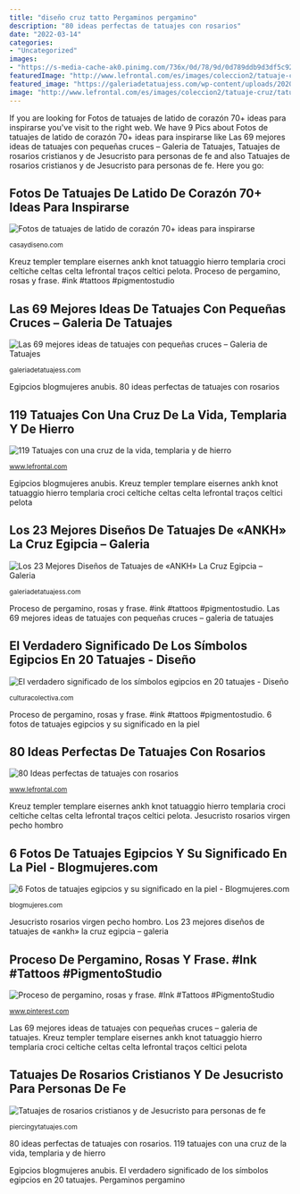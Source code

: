 ```yaml
---
title: "diseño cruz tatto Pergaminos pergamino"
description: "80 ideas perfectas de tatuajes con rosarios"
date: "2022-03-14"
categories:
- "Uncategorized"
images:
- "https://s-media-cache-ak0.pinimg.com/736x/0d/78/9d/0d789ddb9d3df5c920b11f50992dff1c.jpg"
featuredImage: "http://www.lefrontal.com/es/images/coleccion2/tatuaje-cruz/tatuaje_cruz_04.jpg"
featured_image: "https://galeriadetatuajess.com/wp-content/uploads/2020/10/tatuajres-cruz-egipcia-ankh-19.jpg"
image: "http://www.lefrontal.com/es/images/coleccion2/tatuaje-cruz/tatuaje_cruz_04.jpg"
---
```


If you are looking for Fotos de tatuajes de latido de corazón 70+ ideas para inspirarse you've visit to the right web. We have 9 Pics about Fotos de tatuajes de latido de corazón 70+ ideas para inspirarse like Las 69 mejores ideas de tatuajes con pequeñas cruces – Galeria de Tatuajes, Tatuajes de rosarios cristianos y de Jesucristo para personas de fe and also Tatuajes de rosarios cristianos y de Jesucristo para personas de fe. Here you go:

## Fotos De Tatuajes De Latido De Corazón 70+ Ideas Para Inspirarse

![Fotos de tatuajes de latido de corazón 70+ ideas para inspirarse](https://casaydiseno.com/wp-content/uploads/2017/08/tatuajes-latido-corazon-mano-cruz-1.jpg "Los 23 mejores diseños de tatuajes de «ankh» la cruz egipcia – galeria")

<small>casaydiseno.com</small>

Kreuz templer templare eisernes ankh knot tatuaggio hierro templaria croci celtiche celtas celta lefrontal traços celtici pelota. Proceso de pergamino, rosas y frase. #ink #tattoos #pigmentostudio

## Las 69 Mejores Ideas De Tatuajes Con Pequeñas Cruces – Galeria De Tatuajes

![Las 69 mejores ideas de tatuajes con pequeñas cruces – Galeria de Tatuajes](https://galeriadetatuajess.com/wp-content/uploads/2020/09/populares-tatuajes-de-cruces-5.jpg "Egipcios blogmujeres anubis")

<small>galeriadetatuajess.com</small>

Egipcios blogmujeres anubis. 80 ideas perfectas de tatuajes con rosarios

## 119 Tatuajes Con Una Cruz De La Vida, Templaria Y De Hierro

![119 Tatuajes con una cruz de la vida, templaria y de hierro](http://www.lefrontal.com/es/images/coleccion2/tatuaje-cruz/tatuaje_cruz_04.jpg "El verdadero significado de los símbolos egipcios en 20 tatuajes")

<small>www.lefrontal.com</small>

Egipcios blogmujeres anubis. Kreuz templer templare eisernes ankh knot tatuaggio hierro templaria croci celtiche celtas celta lefrontal traços celtici pelota

## Los 23 Mejores Diseños De Tatuajes De «ANKH» La Cruz Egipcia – Galeria

![Los 23 Mejores Diseños de Tatuajes de «ANKH» La Cruz Egipcia – Galeria](https://galeriadetatuajess.com/wp-content/uploads/2020/10/tatuajres-cruz-egipcia-ankh-19.jpg "Fotos de tatuajes de latido de corazón 70+ ideas para inspirarse")

<small>galeriadetatuajess.com</small>

Proceso de pergamino, rosas y frase. #ink #tattoos #pigmentostudio. Las 69 mejores ideas de tatuajes con pequeñas cruces – galeria de tatuajes

## El Verdadero Significado De Los Símbolos Egipcios En 20 Tatuajes - Diseño

![El verdadero significado de los símbolos egipcios en 20 tatuajes - Diseño](https://img.culturacolectiva.com/content/2017/07/tatuajes-de-simbolos-egipcios-cruz-egipcia-medium.jpg "Kreuz templer templare eisernes ankh knot tatuaggio hierro templaria croci celtiche celtas celta lefrontal traços celtici pelota")

<small>culturacolectiva.com</small>

Proceso de pergamino, rosas y frase. #ink #tattoos #pigmentostudio. 6 fotos de tatuajes egipcios y su significado en la piel

## 80 Ideas Perfectas De Tatuajes Con Rosarios

![80 Ideas perfectas de tatuajes con rosarios](http://www.lefrontal.com/es/images/100/rosario2/228-rosario-tattoo.jpg "El verdadero significado de los símbolos egipcios en 20 tatuajes")

<small>www.lefrontal.com</small>

Kreuz templer templare eisernes ankh knot tatuaggio hierro templaria croci celtiche celtas celta lefrontal traços celtici pelota. Jesucristo rosarios virgen pecho hombro

## 6 Fotos De Tatuajes Egipcios Y Su Significado En La Piel - Blogmujeres.com

![6 Fotos de tatuajes egipcios y su significado en la piel - Blogmujeres.com](https://blogmujeres.com/wp-content/uploads/2020/03/tattoo-anubis-600x763.jpg "119 tatuajes con una cruz de la vida, templaria y de hierro")

<small>blogmujeres.com</small>

Jesucristo rosarios virgen pecho hombro. Los 23 mejores diseños de tatuajes de «ankh» la cruz egipcia – galeria

## Proceso De Pergamino, Rosas Y Frase. #Ink #Tattoos #PigmentoStudio

![Proceso de pergamino, rosas y frase. #Ink #Tattoos #PigmentoStudio](https://s-media-cache-ak0.pinimg.com/736x/0d/78/9d/0d789ddb9d3df5c920b11f50992dff1c.jpg "80 ideas perfectas de tatuajes con rosarios")

<small>www.pinterest.com</small>

Las 69 mejores ideas de tatuajes con pequeñas cruces – galeria de tatuajes. Kreuz templer templare eisernes ankh knot tatuaggio hierro templaria croci celtiche celtas celta lefrontal traços celtici pelota

## Tatuajes De Rosarios Cristianos Y De Jesucristo Para Personas De Fe

![Tatuajes de rosarios cristianos y de Jesucristo para personas de fe](https://piercingytatuajes.com/img/tatuajes-cruz-cristo.jpg "Tatuajes de rosarios cristianos y de jesucristo para personas de fe")

<small>piercingytatuajes.com</small>

80 ideas perfectas de tatuajes con rosarios. 119 tatuajes con una cruz de la vida, templaria y de hierro

Egipcios blogmujeres anubis. El verdadero significado de los símbolos egipcios en 20 tatuajes. Pergaminos pergamino
